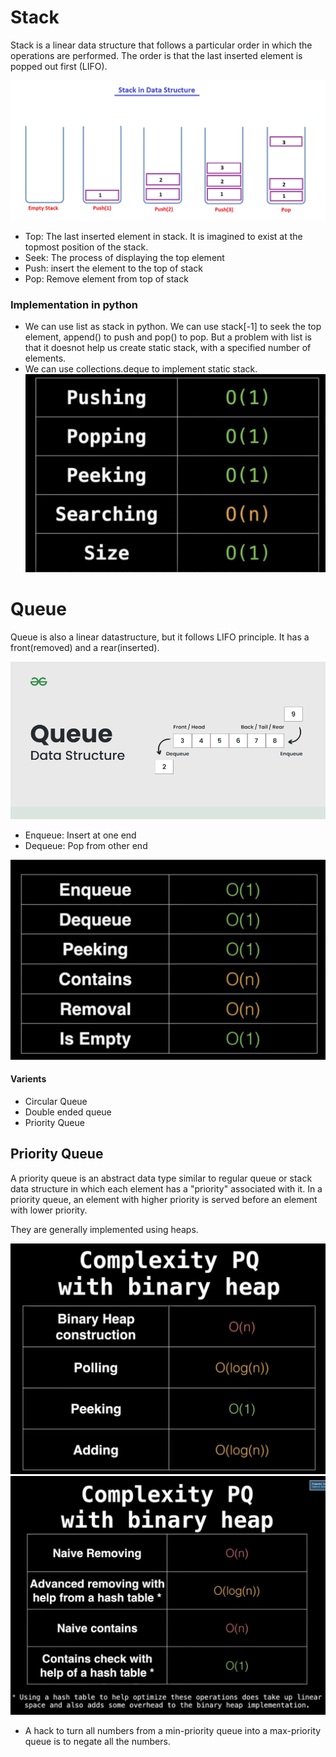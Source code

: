 # Stack

Stack is a linear data structure that follows a particular order in which the operations are performed. The order is that the last inserted element is popped out first (LIFO).

![Alt text](image.png)
- Top: The last inserted element in stack. It is imagined to exist at the topmost position of the stack.
- Seek: The process of displaying the top element
- Push: insert the element to the top of stack
- Pop: Remove element from top of stack

### Implementation in python
- We can use list as stack in python. We can use stack[-1] to seek the top element, append() to push and pop() to pop. But a problem with list is that it doesnot help us create static stack, with a specified number of elements. 
- We can use collections.deque to implement static stack.
![alt text](image-2.png)

# Queue
Queue is also a linear datastructure, but it follows LIFO principle. It has a front(removed) and a rear(inserted). 

![Alt text](image-1.png)

- Enqueue: Insert at one end
- Dequeue: Pop from other end

![alt text](image-3.png)

#### Varients
- Circular Queue
- Double ended queue
- Priority Queue

## Priority Queue
A priority queue is an abstract data type similar to regular queue or stack data structure in which each element has a "priority" associated with it. In a priority queue, an element with higher priority is served before an element with lower priority.

They are generally implemented using heaps.

![alt text](image-4.png)
![alt text](image-5.png)

- A hack to turn all numbers from a min-priority queue into a max-priority queue is to negate all the numbers.